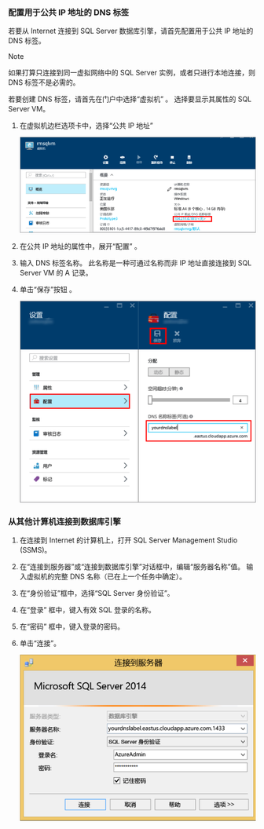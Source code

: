 ### <a name="configure-a-dns-label-for-the-public-ip-address"></a>配置用于公共 IP 地址的 DNS 标签
若要从 Internet 连接到 SQL Server 数据库引擎，请首先配置用于公共 IP 地址的 DNS 标签。

> [!NOTE]
> 如果打算只连接到同一虚拟网络中的 SQL Server 实例，或者只进行本地连接，则 DNS 标签不是必需的。
> 
> 

若要创建 DNS 标签，请首先在门户中选择“虚拟机”  。 选择要显示其属性的 SQL Server VM。

1. 在虚拟机边栏选项卡中，选择“公共 IP 地址” 
   
    ![公共 ip 地址](./media/virtual-machines-sql-server-connection-steps/rm-public-ip-address.png)
2. 在公共 IP 地址的属性中，展开“配置” 。
3. 输入 DNS 标签名称。 此名称是一种可通过名称而非 IP 地址直接连接到 SQL Server VM 的 A 记录。
4. 单击“保存”按钮  。
   
    ![dns 标签](./media/virtual-machines-sql-server-connection-steps/rm-dns-label.png)

### <a name="connect-to-the-database-engine-from-another-computer"></a>从其他计算机连接到数据库引擎
1. 在连接到 Internet 的计算机上，打开 SQL Server Management Studio (SSMS)。
2. 在“连接到服务器”或“连接到数据库引擎”对话框中，编辑“服务器名称”值。 输入虚拟机的完整 DNS 名称（已在上一个任务中确定）。
3. 在“身份验证”框中，选择“SQL Server 身份验证”。
4. 在“登录”  框中，键入有效 SQL 登录的名称。
5. 在“密码”  框中，键入登录的密码。
6. 单击“连接”。
   
    ![ssms 连接](./media/virtual-machines-sql-server-connection-steps/rm-ssms-connect.png)



<!--HONumber=Nov16_HO2-->


